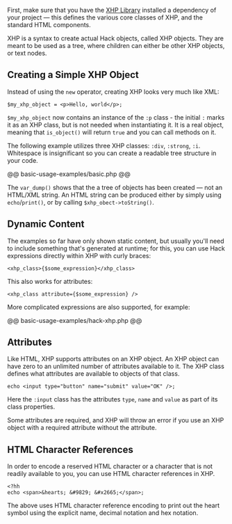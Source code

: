 First, make sure that you have the [XHP Library](introduction.md#the-xhp-lib-library) installed a dependency of your project &mdash; this defines the various core classes of XHP, and the standard HTML components.

XHP is a syntax to create actual Hack objects, called XHP objects. They are meant to be used as a tree, where children can either be other XHP objects, or text nodes.

## Creating a Simple XHP Object

Instead of using the `new` operator, creating XHP looks very much like XML:

```
$my_xhp_object = <p>Hello, world</p>;
```

`$my_xhp_object` now contains an instance of the `:p` class - the initial `:` marks it as an XHP class, but is not needed when instantiating it. It is a real object, meaning that `is_object()` will return `true` and you can call methods on it.

The following example utilizes three XHP classes: `:div`, `:strong`, `:i`. Whitespace is insignificant so you can create a readable tree structure in your code.

@@ basic-usage-examples/basic.php @@


The `var_dump()` shows that the a tree of objects has been created &mdash; not an HTML/XML string. An HTML string can be produced either by simply using `echo`/`print()`, or by calling `$xhp_obect->toString()`.

## Dynamic Content

The examples so far have only shown static content, but usually you'll need to include something that's generated at runtime; for this, you can use Hack expressions directly within XHP with curly braces:

```
<xhp_class>{$some_expression}</xhp_class>
```

This also works for attributes:

```
<xhp_class attribute={$some_expression} />
```

More complicated expressions are also supported, for example:

@@ basic-usage-examples/hack-xhp.php @@

## Attributes

Like HTML, XHP supports attributes on an XHP object. An XHP object can have zero to an unlimited number of attributes available to it. The XHP class defines what attributes are available to objects of that class.

```
echo <input type="button" name="submit" value="OK" />;
```

Here the `:input` class has the attributes `type`, `name` and `value` as part of its class properties.

Some attributes are required, and XHP will throw an error if you use an XHP object with a required attribute without the attribute.

## HTML Character References

In order to encode a reserved HTML character or a character that is not readily available to you, you can use HTML character references in XHP.

```
<?hh
echo <span>&hearts; &#9829; &#x2665;</span>;
```

The above uses HTML character reference encoding to print out the heart symbol using the explicit name, decimal notation and hex notation.
